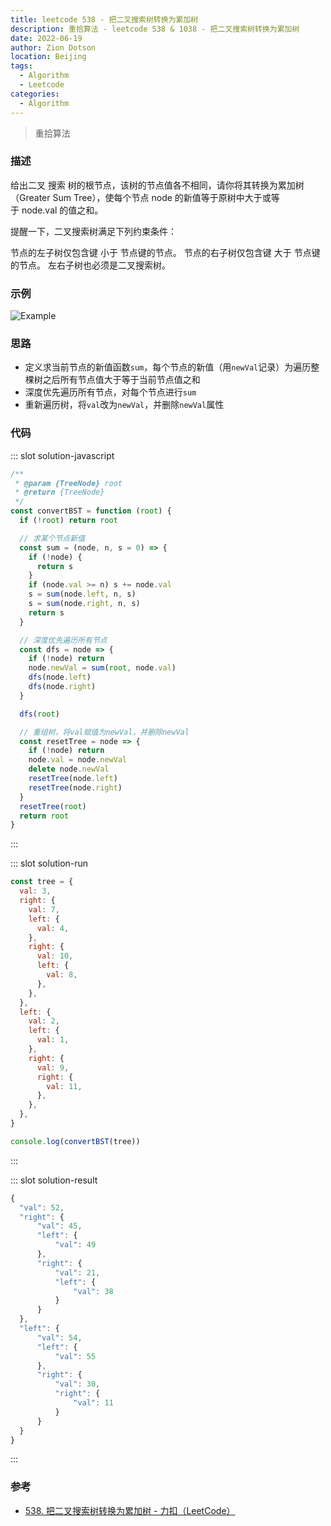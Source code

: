 ```yaml
---
title: leetcode 538 - 把二叉搜索树转换为累加树
description: 重拾算法 - leetcode 538 & 1038 - 把二叉搜索树转换为累加树
date: 2022-06-19
author: Zion Dotson
location: Beijing
tags:
  - Algorithm
  - Leetcode
categories:
  - Algorithm
---
```


> 重拾算法
<!-- more -->

### 描述

给出二叉 搜索 树的根节点，该树的节点值各不相同，请你将其转换为累加树（Greater Sum Tree），使每个节点 node 的新值等于原树中大于或等于 node.val 的值之和。

提醒一下，二叉搜索树满足下列约束条件：

节点的左子树仅包含键 小于 节点键的节点。
节点的右子树仅包含键 大于 节点键的节点。
左右子树也必须是二叉搜索树。

### 示例

![Example](/images/convert-bst-to-greater-tree.png)

### 思路

* 定义求当前节点的新值函数`sum`，每个节点的新值（用`newVal`记录）为遍历整棵树之后所有节点值大于等于当前节点值之和
* 深度优先遍历所有节点，对每个节点进行`sum`
* 重新遍历树，将`val`改为`newVal`，并删除`newVal`属性

### 代码

<Util-CodeTab
  key-prefix="solution"
  :code-types="['javascript', 'run', 'result']"
  default-active-code-type="javascript"
/>

::: slot solution-javascript
```js
/**
 * @param {TreeNode} root
 * @return {TreeNode}
 */
const convertBST = function (root) {
  if (!root) return root

  // 求某个节点新值
  const sum = (node, n, s = 0) => {
    if (!node) {
      return s
    }
    if (node.val >= n) s += node.val
    s = sum(node.left, n, s)
    s = sum(node.right, n, s)
    return s
  }

  // 深度优先遍历所有节点
  const dfs = node => {
    if (!node) return
    node.newVal = sum(root, node.val)
    dfs(node.left)
    dfs(node.right)
  }

  dfs(root)

  // 重组树，将val赋值为newVal，并删除newVal
  const resetTree = node => {
    if (!node) return
    node.val = node.newVal
    delete node.newVal
    resetTree(node.left)
    resetTree(node.right)
  }
  resetTree(root)
  return root
}
```
:::

::: slot solution-run
```js
const tree = {
  val: 3,
  right: {
    val: 7,
    left: {
      val: 4,
    },
    right: {
      val: 10,
      left: {
        val: 8,
      },
    },
  },
  left: {
    val: 2,
    left: {
      val: 1,
    },
    right: {
      val: 9,
      right: {
        val: 11,
      },
    },
  },
}

console.log(convertBST(tree))
```
:::

::: slot solution-result
```js
{
  "val": 52,
  "right": {
      "val": 45,
      "left": {
          "val": 49
      },
      "right": {
          "val": 21,
          "left": {
              "val": 38
          }
      }
  },
  "left": {
      "val": 54,
      "left": {
          "val": 55
      },
      "right": {
          "val": 30,
          "right": {
              "val": 11
          }
      }
  }
}
```
:::

### 参考

* [538. 把二叉搜索树转换为累加树 - 力扣（LeetCode）](https://leetcode.cn/problems/convert-bst-to-greater-tree/)